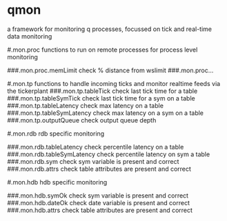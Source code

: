 qmon
====
a framework for monitoring q processes, focussed on tick and real-time data monitoring

#.mon.proc
functions to run on remote processes for process level monitoring

###.mon.proc.memLimit
check % distance from wslimit
###.mon.proc...

#.mon.tp
functions to handle incoming ticks and monitor realtime feeds via the tickerplant
###.mon.tp.tableTick
check last tick time for a table
###.mon.tp.tableSymTick
check last tick time for a sym on a table
###.mon.tp.tableLatency
check max latency on a table
###.mon.tp.tableSymLatency
check max latency on a sym on a table
###.mon.tp.outputQueue
check output queue depth

#.mon.rdb
rdb specific monitoring

###.mon.rdb.tableLatency
check percentile latency on a table
###.mon.rdb.tableSymLatency
check percentile latency on sym a table
###.mon.rdb.sym
check sym variable is present and correct
###.mon.rdb.attrs
check table attributes are present and correct

#.mon.hdb
hdb specific monitoring

###.mon.hdb.symOk
check sym variable is present and correct
###.mon.hdb.dateOk
check date variable is present and correct
###.mon.hdb.attrs
check table attributes are present and correct
